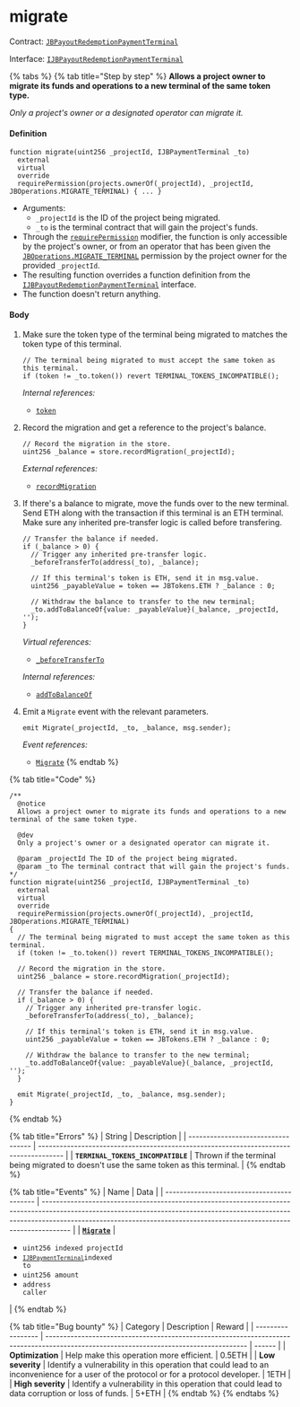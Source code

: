 # migrate

Contract: [`JBPayoutRedemptionPaymentTerminal`](../)​‌

Interface: [`IJBPayoutRedemptionPaymentTerminal`](../../../../interfaces/ijbpayoutredemptionpaymentterminal.md)

{% tabs %}
{% tab title="Step by step" %}
**Allows a project owner to migrate its funds and operations to a new terminal of the same token type.**

_Only a project's owner or a designated operator can migrate it._

#### Definition

```solidity
function migrate(uint256 _projectId, IJBPaymentTerminal _to)
  external
  virtual
  override
  requirePermission(projects.ownerOf(_projectId), _projectId, JBOperations.MIGRATE_TERMINAL) { ... }
```

* Arguments:
  * `_projectId` is the ID of the project being migrated.
  * `_to` is the terminal contract that will gain the project's funds.
* Through the [`requirePermission`](../../../or-abstract/jboperatable/modifiers/requirepermission.md) modifier, the function is only accessible by the project's owner, or from an operator that has been given the [`JBOperations.MIGRATE_TERMINAL`](../../../libraries/jboperations.md) permission by the project owner for the provided `_projectId`.
* The resulting function overrides a function definition from the [`IJBPayoutRedemptionPaymentTerminal`](../../../../interfaces/ijbpayoutredemptionpaymentterminal.md) interface.
* The function doesn't return anything.

#### Body

1.  Make sure the token type of the terminal being migrated to matches the token type of this terminal.

    ```solidity
    // The terminal being migrated to must accept the same token as this terminal.
    if (token != _to.token()) revert TERMINAL_TOKENS_INCOMPATIBLE();
    ```

    _Internal references:_

    * [`token`](../properties/token.md)
2.  Record the migration and get a reference to the project's balance.

    ```solidity
    // Record the migration in the store.
    uint256 _balance = store.recordMigration(_projectId);
    ```

    _External references:_

    * [`recordMigration`](../../../jbpaymentterminalstore/write/recordmigration.md)
3.  If there's a balance to migrate, move the funds over to the new terminal. Send ETH along with the transaction if this terminal is an ETH terminal. Make sure any inherited pre-transfer logic is called before transfering. 

    ```solidity
    // Transfer the balance if needed.
    if (_balance > 0) {
      // Trigger any inherited pre-transfer logic.
      _beforeTransferTo(address(_to), _balance);

      // If this terminal's token is ETH, send it in msg.value.
      uint256 _payableValue = token == JBTokens.ETH ? _balance : 0;

      // Withdraw the balance to transfer to the new terminal;
      _to.addToBalanceOf{value: _payableValue}(_balance, _projectId, '');
    }
    ```

    _Virtual references:_

    * [`_beforeTransferTo`](_beforetransferto.md)

    _Internal references:_

    * [`addToBalanceOf`](addtobalanceof.md)
4.  Emit a `Migrate` event with the relevant parameters.

    ```solidity
    emit Migrate(_projectId, _to, _balance, msg.sender);
    ```

    _Event references:_

    * [`Migrate`](../events/migrate.md)
{% endtab %}

{% tab title="Code" %}
```solidity
/**
  @notice
  Allows a project owner to migrate its funds and operations to a new terminal of the same token type.

  @dev
  Only a project's owner or a designated operator can migrate it.

  @param _projectId The ID of the project being migrated.
  @param _to The terminal contract that will gain the project's funds.
*/
function migrate(uint256 _projectId, IJBPaymentTerminal _to)
  external
  virtual
  override
  requirePermission(projects.ownerOf(_projectId), _projectId, JBOperations.MIGRATE_TERMINAL)
{
  // The terminal being migrated to must accept the same token as this terminal.
  if (token != _to.token()) revert TERMINAL_TOKENS_INCOMPATIBLE();

  // Record the migration in the store.
  uint256 _balance = store.recordMigration(_projectId);

  // Transfer the balance if needed.
  if (_balance > 0) {
    // Trigger any inherited pre-transfer logic.
    _beforeTransferTo(address(_to), _balance);

    // If this terminal's token is ETH, send it in msg.value.
    uint256 _payableValue = token == JBTokens.ETH ? _balance : 0;

    // Withdraw the balance to transfer to the new terminal;
    _to.addToBalanceOf{value: _payableValue}(_balance, _projectId, '');
  }

  emit Migrate(_projectId, _to, _balance, msg.sender);
}
```
{% endtab %}

{% tab title="Errors" %}
| String                             | Description                                                                           |
| ---------------------------------- | ------------------------------------------------------------------------------------- |
| **`TERMINAL_TOKENS_INCOMPATIBLE`** | Thrown if the terminal being migrated to doesn't use the same token as this terminal. |
{% endtab %}

{% tab title="Events" %}
| Name                                       | Data                                                                                                                                                                                                                                               |
| ------------------------------------------ | -------------------------------------------------------------------------------------------------------------------------------------------------------------------------------------------------------------------------------------------------- |
| [**`Migrate`**](../events/migrate.md)                                 | <ul><li><code>uint256 indexed projectId</code></li><li><code>[`IJBPaymentTerminal`](../../../../interfaces/ijbpaymentterminal.md)indexed to</code></li><li><code>uint256 amount</code></li><li><code>address caller</code></li></ul>                                                                                                                                                                                                                                 |
{% endtab %}

{% tab title="Bug bounty" %}
| Category          | Description                                                                                                                            | Reward |
| ----------------- | -------------------------------------------------------------------------------------------------------------------------------------- | ------ |
| **Optimization**  | Help make this operation more efficient.                                                                                               | 0.5ETH |
| **Low severity**  | Identify a vulnerability in this operation that could lead to an inconvenience for a user of the protocol or for a protocol developer. | 1ETH   |
| **High severity** | Identify a vulnerability in this operation that could lead to data corruption or loss of funds.                                        | 5+ETH  |
{% endtab %}
{% endtabs %}
